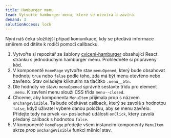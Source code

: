 ```yaml
---
title: Hamburger menu
lead: Vytvořte hamburger menu, které se otevírá a zavírá.
demand: 3
solutionAccess: lock
---
```


Nyní náš čeká složitější případ komunikace, kdy se předává informace směrem od dítěte k rodiči pomocí callbacku.

1. Vytvořte si repozitář ze šablony [cviceni-hamburger](https://github.com/Czechitas-podklady-WEB/cviceni-hamburger) obsahující React stránku s jednoduchým hamburger menu. Prohlédněte si připravený kód.
1. V komponentě `HomePage` vytvořte stav `menuOpened`, který bude obsahovat hodnotu `true` nebo `false` podle toho, zda má být menu otevřeno nebo zavřeno. Stav ovládejte kliknutím na tlačítko `.menu__btn`.
1. Dle hodnoty ve stavu `menuOpened` správně sestavte třídu pro element `.menu`. K zavření menu slouží CSS třída `menu--closed`.
1. Chceme, aby komponenta `MenuItem` přijímala prop s názvem `onChangeVisible`. Ta bude očekávat callback, který se zavolá s hodnotou `false`, když uživatel vybere danou položku, aby se menu zavřelo. Přidejte tedy na prvek `<a>` posluchač události `onClick`, který zavolá předaný callback s hodnotou `false`.
1. V komponentě `HomePage` předejte všem instancím komponenty `MenuItem` skrze _prop_ `onChangeVisible` funkci měnící stav.
